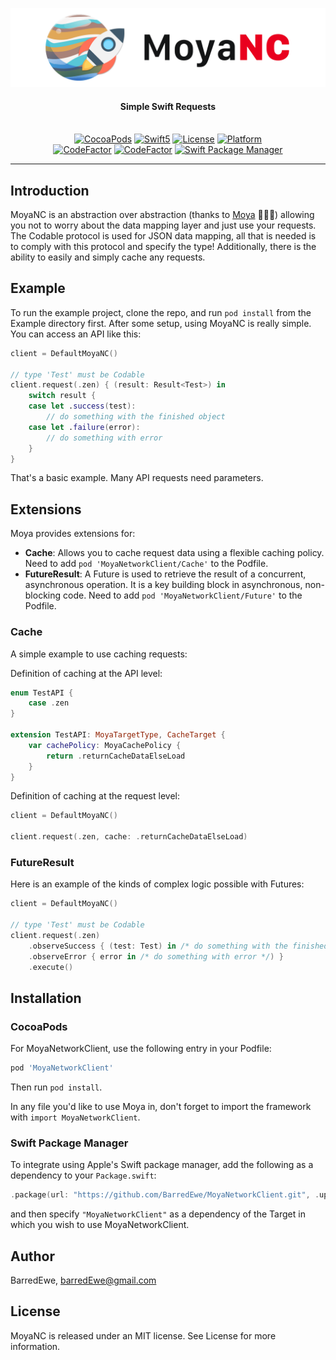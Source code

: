 <p align="center">
<img src="Images/Logo.png" width=700>
</p>

<H4 align="center">
Simple Swift Requests
</H4>

<p align="center">
<br>
<a href="https://github.com/BarredEwe/MoyaNetworkClient/releases/latest"><img alt="CocoaPods" src="https://img.shields.io/cocoapods/v/MoyaNetworkClient.svg"/></a>
<a href="https://developer.apple.com/swift"><img alt="Swift5" src="https://img.shields.io/badge/language-Swift5-orange.svg"/></a> 
<a href="https://cocoapods.org/pods/MoyaNetworkClient"><img alt="License" src="https://img.shields.io/cocoapods/l/MoyaNetworkClient.svg"/></a>
<a href="https://developer.apple.com/"><img alt="Platform" src="https://img.shields.io/badge/platform-iOS-green.svg"/></a>
<br/>
<a href="https://www.codefactor.io/repository/github/barredewe/moyanetworkclient"><img src="https://www.codefactor.io/repository/github/barredewe/moyanetworkclient/badge" alt="CodeFactor" /></a>
<a href="https://travis-ci.com/BarredEwe/MoyaNetworkClient"><img src="https://travis-ci.com/BarredEwe/MoyaNetworkClient.svg?branch=master" alt="CodeFactor" /></a>
<a href="https://github.com/apple/swift-package-manage"><img src="https://img.shields.io/badge/Swift%20Package%20Manager-compatible-brightgreen.svg" alt="Swift Package Manager" /></a>
</p>

---

## Introduction

MoyaNC is an abstraction over abstraction (thanks to [Moya](https://github.com/Moya/Moya) 🖤🖤🖤) allowing you not to worry about the data mapping layer and just use your requests. The Codable protocol is used for JSON data mapping, all that is needed is to comply with this protocol and specify the type! Additionally, there is the ability to easily and simply cache any requests.

## Example

To run the example project, clone the repo, and run `pod install` from the Example directory first. After some setup, using MoyaNC is really simple. You can access an API like this:

```swift
client = DefaultMoyaNC()

// type 'Test' must be Codable
client.request(.zen) { (result: Result<Test>) in
    switch result {
    case let .success(test):
        // do something with the finished object
    case let .failure(error):
        // do something with error
    }
}
```
That's a basic example. Many API requests need parameters.

## Extensions

Moya provides extensions for:
- **Cache**: Allows you to cache request data using a flexible caching policy. 
Need to add `pod 'MoyaNetworkClient/Cache'` to the Podfile.
- **FutureResult**: A Future is used to retrieve the result of a concurrent, asynchronous operation. It is a key building block in asynchronous, non-blocking code. 
Need to add `pod 'MoyaNetworkClient/Future'` to the Podfile.

### Cache

A simple example to use caching requests:

Definition of caching at the API level:
```swift
enum TestAPI {
    case .zen
}

extension TestAPI: MoyaTargetType, CacheTarget {
    var cachePolicy: MoyaCachePolicy {
        return .returnCacheDataElseLoad
    }
}
```
Definition of caching at the request level:
```swift
client = DefaultMoyaNC()

client.request(.zen, cache: .returnCacheDataElseLoad)
```

### FutureResult

Here is an example of the kinds of complex logic possible with Futures:

```swift
client = DefaultMoyaNC()

// type 'Test' must be Codable
client.request(.zen)
    .observeSuccess { (test: Test) in /* do something with the finished object */ }
    .observeError { error in /* do something with error */) }
    .execute()
```

## Installation
### CocoaPods

For MoyaNetworkClient, use the following entry in your Podfile:

```rb
pod 'MoyaNetworkClient'
```

Then run `pod install`.

In any file you'd like to use Moya in, don't forget to
import the framework with `import MoyaNetworkClient`.

### Swift Package Manager

To integrate using Apple's Swift package manager, add the following as a dependency to your `Package.swift`:

```swift
.package(url: "https://github.com/BarredEwe/MoyaNetworkClient.git", .upToNextMajor(from: "1.0.0"))
```

and then specify `"MoyaNetworkClient"` as a dependency of the Target in which you wish to use MoyaNetworkClient.

## Author

BarredEwe, barredEwe@gmail.com

## License

MoyaNC is released under an MIT license. See License for more information.

